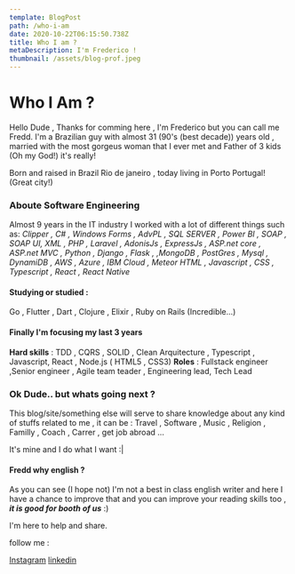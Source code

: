 ```yaml
---
template: BlogPost
path: /who-i-am
date: 2020-10-22T06:15:50.738Z
title: Who I am ?
metaDescription: I'm Frederico !
thumbnail: /assets/blog-prof.jpeg
---
```

# Who I Am ?

Hello Dude , Thanks for comming here , I'm Frederico but you can call me Fredd.
I'm a Brazilian guy with almost 31 (90's (best decade)) years old , married with the most gorgeus woman that I ever met and Father of 3 kids (Oh my God!) it's really!

Born and raised in Brazil Rio de janeiro , today living in Porto Portugal! (Great city!)

### Aboute Software Engineering

Almost 9 years in the IT industry I worked with a lot of different things such as: *Clipper , C# , Windows Forms , AdvPL , SQL SERVER , Power BI , SOAP , SOAP UI, XML , PHP , Laravel , AdonisJs , ExpressJs , ASP.net core , ASP.net MVC , Python , Django , Flask , ,MongoDB , PostGres , Mysql , DynamiDB , AWS , Azure , IBM Cloud , Meteor
HTML , Javascript , CSS , Typescript , React , React Native*

#### Studying or studied :
Go , Flutter , Dart , Clojure  , Elixir , Ruby on Rails (Incredible...)

#### Finally I'm focusing my last 3 years
__Hard skills__ : TDD , CQRS , SOLID , Clean Arquitecture , Typescript , Javascript, React , Node.js ( HTML5 , CSS3)
__Roles__ : Fullstack engineer ,Senior engineer , Agile team teader , Engineering lead, Tech Lead


### Ok Dude.. but whats going next ?
This blog/site/something else will serve to share knowledge about any kind of stuffs related to me , it can be : Travel , Software , Music , Religion , Familly , Coach , Carrer , get job abroad ...

It's mine and I do what I want :|


#### Fredd why english ?
As you can see (I hope not) I'm not a best in class english writer and here I have a chance to improve that and you can improve your reading skills too , __*it is good for booth of us*__ :) 

I'm here to help and share.

follow me : 

[Instagram](https://instagram.com/@frederico.eu)
[linkedin](https://linkedin.com/in/fredericobezerra)


